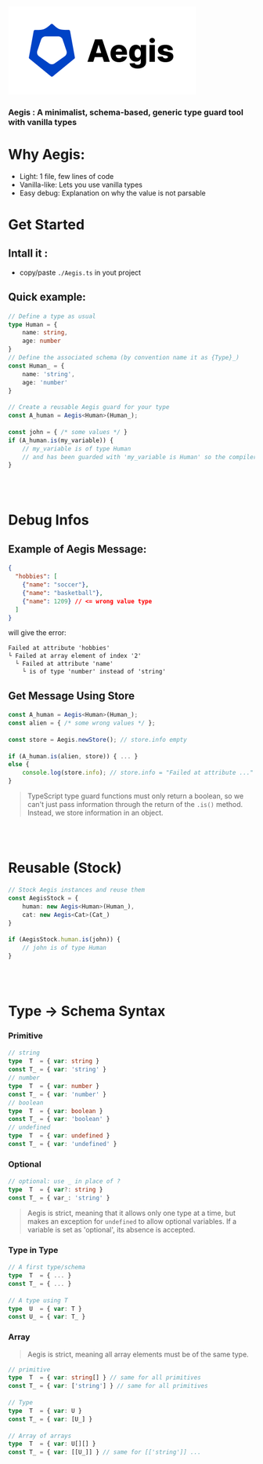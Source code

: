![](./rsc/banner.png)

### Aegis : A minimalist, schema-based, generic type guard tool with vanilla types

# Why Aegis:
- Light: 1 file, few lines of code
- Vanilla-like: Lets you use vanilla types
- Easy debug: Explanation on why the value is not parsable

# Get Started
## Intall it :
- copy/paste `./Aegis.ts` in yout project

## Quick example:
```ts
// Define a type as usual
type Human = {
    name: string,
    age: number
}
// Define the associated schema (by convention name it as {Type}_)
const Human_ = {
    name: 'string',
    age: 'number'
}

// Create a reusable Aegis guard for your type
const A_human = Aegis<Human>(Human_);

const john = { /* some values */ }
if (A_human.is(my_variable)) {
    // my_variable is of type Human
    // and has been guarded with 'my_variable is Human' so the compiler knows it
}
```
<br><br>


# Debug Infos
## Example of Aegis Message:
```json
{
  "hobbies": [
    {"name": "soccer"},
    {"name": "basketball"},
    {"name": 1209} // <= wrong value type
  ]
}
```
will give the error:
```
Failed at attribute 'hobbies'
└ Failed at array element of index '2'
  └ Failed at attribute 'name'
    └ is of type 'number' instead of 'string'
```
## Get Message Using Store
```ts
const A_human = Aegis<Human>(Human_);
const alien = { /* some wrong values */ };

const store = Aegis.newStore(); // store.info empty

if (A_human.is(alien, store)) { ... }
else {
    console.log(store.info); // store.info = "Failed at attribute ..."
}
```
> TypeScript type guard functions must only return a boolean, so we can't just pass information through the return of the `.is()` method. Instead, we store information in an object.

<br><br>

# Reusable (Stock)
```ts
// Stock Aegis instances and reuse them
const AegisStock = {
    human: new Aegis<Human>(Human_),
    cat: new Aegis<Cat>(Cat_)
}

if (AegisStock.human.is(john)) {
    // john is of type Human
}
```
<br><br>

# Type -> Schema Syntax
### Primitive
```ts
// string
type  T  = { var: string }
const T_ = { var: 'string' }
// number
type  T  = { var: number }
const T_ = { var: 'number' }
// boolean
type  T  = { var: boolean }
const T_ = { var: 'boolean' }
// undefined
type  T  = { var: undefined }
const T_ = { var: 'undefined' }
```
### Optional
```ts
// optional: use _ in place of ?
type  T  = { var?: string }
const T_ = { var_: 'string' }
```
> Aegis is strict, meaning that it allows only one type at a time, but makes an exception for `undefined` to allow optional variables. If a variable is set as 'optional', its absence is accepted.

### Type in Type
```ts
// A first type/schema
type  T  = { ... }
const T_ = { ... }

// A type using T
type  U  = { var: T }
const U_ = { var: T_ }
```
### Array
> Aegis is strict, meaning all array elements must be of the same type.
```ts
// primitive
type  T  = { var: string[] } // same for all primitives
const T_ = { var: ['string'] } // same for all primitives

// Type
type  T  = { var: U }
const T_ = { var: [U_] }

// Array of arrays
type  T  = { var: U[][] }
const T_ = { var: [[U_]] } // same for [['string']] ...
```
